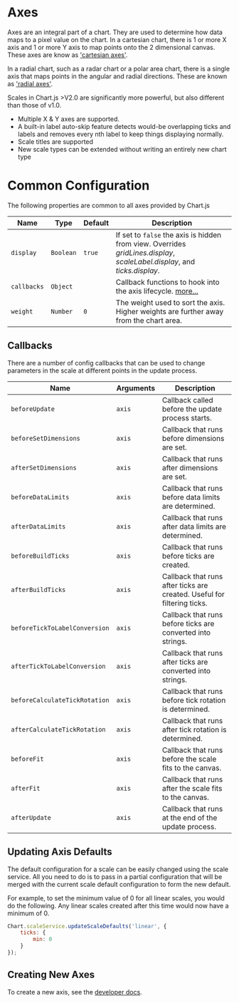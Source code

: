 # Axes

Axes are an integral part of a chart. They are used to determine how data maps to a pixel value on the chart. In a cartesian chart, there is 1 or more X axis and 1 or more Y axis to map points onto the 2 dimensional canvas. These axes are know as ['cartesian axes'](cartesian/README.md#cartesian-axes).

In a radial chart, such as a radar chart or a polar area chart, there is a single axis that maps points in the angular and radial directions. These are known as ['radial axes'](radial/README.md#radial-axes).

Scales in Chart.js >V2.0 are significantly more powerful, but also different than those of v1.0.
* Multiple X & Y axes are supported.
* A built-in label auto-skip feature detects would-be overlapping ticks and labels and removes every nth label to keep things displaying normally.
* Scale titles are supported
* New scale types can be extended without writing an entirely new chart type

# Common Configuration

The following properties are common to all axes provided by Chart.js

| Name | Type | Default | Description
| ---- | ---- | ------- | -----------
| `display` | `Boolean` | `true` | If set to `false` the axis is hidden from view. Overrides *gridLines.display*, *scaleLabel.display*, and *ticks.display*.
| `callbacks` | `Object` | | Callback functions to hook into the axis lifecycle. [more...](#callbacks)
| `weight` | `Number` | `0` | The weight used to sort the axis. Higher weights are further away from the chart area.

## Callbacks
There are a number of config callbacks that can be used to change parameters in the scale at different points in the update process.

| Name | Arguments | Description
| ---- | --------- | -----------
| `beforeUpdate` | `axis` | Callback called before the update process starts.
| `beforeSetDimensions` | `axis` | Callback that runs before dimensions are set. 
| `afterSetDimensions` | `axis` | Callback that runs after dimensions are set.
| `beforeDataLimits` | `axis` | Callback that runs before data limits are determined.
| `afterDataLimits` | `axis` | Callback that runs after data limits are determined.
| `beforeBuildTicks` | `axis` | Callback that runs before ticks are created.
| `afterBuildTicks` | `axis` | Callback that runs after ticks are created. Useful for filtering ticks.
| `beforeTickToLabelConversion` | `axis` | Callback that runs before ticks are converted into strings.
| `afterTickToLabelConversion` | `axis` | Callback that runs after ticks are converted into strings. 
| `beforeCalculateTickRotation` | `axis` | Callback that runs before tick rotation is determined.
| `afterCalculateTickRotation` | `axis` | Callback that runs after tick rotation is determined.
| `beforeFit` | `axis` | Callback that runs before the scale fits to the canvas. 
| `afterFit` | `axis` | Callback that runs after the scale fits to the canvas. 
| `afterUpdate` | `axis` | Callback that runs at the end of the update process.

## Updating Axis Defaults

The default configuration for a scale can be easily changed using the scale service. All you need to do is to pass in a partial configuration that will be merged with the current scale default configuration to form the new default.

For example, to set the minimum value of 0 for all linear scales, you would do the following. Any linear scales created after this time would now have a minimum of 0.

```javascript
Chart.scaleService.updateScaleDefaults('linear', {
    ticks: {
        min: 0
    }
});
```

## Creating New Axes
To create a new axis, see the [developer docs](../developers/axes.md).
